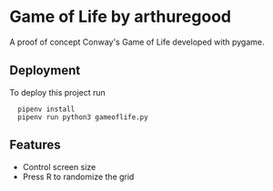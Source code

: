 
# Game of Life by arthuregood

A proof of concept Conway's Game of Life developed with pygame.

## Deployment

To deploy this project run

```
  pipenv install
  pipenv run python3 gameoflife.py
```


## Features

- Control screen size
- Press R to randomize the grid
